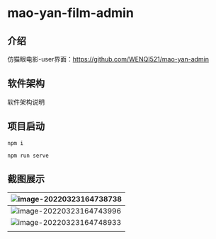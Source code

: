 # mao-yan-film-admin

## 介绍
仿猫眼电影-user界面：https://github.com/WENQI521/mao-yan-admin

## 软件架构
软件架构说明



## 项目启动

```
npm i

npm run serve

```

## 截图展示

| ![image-20220323164738738](http://picbed.tgz666.top/20220323164738.png?roundPic/radius/25%7CimageView2/2/w/1000/h/1618) |
| ------------------------------------------------------------ |
| ![image-20220323164743996](http://picbed.tgz666.top/20220323164744.png?roundPic/radius/25%7CimageView2/2/w/1000/h/1618) |
| ![image-20220323164748933](http://picbed.tgz666.top/20220323164749.png?roundPic/radius/25%7CimageView2/2/w/1000/h/1618) |
|                                                              |

